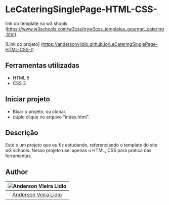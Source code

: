 # LeCateringSinglePage-HTML-CSS-


link do template na w3 shools (https://www.w3schools.com/w3css/tryw3css_templates_gourmet_catering.htm).

[Link do projeto] (https://andersonvlidio.github.io/LeCateringSinglePage-HTML-CSS-/)

## Ferramentas utilizadas

- HTML 5
- CSS 3

## Iniciar projeto
 - Bixar o projeto, ou clonar.
 - duplo clique no arquivo "index.html".

## Descrição

Esté é um projeto que eu fiz estudando, referenciando o template do site w3 schools.
Nesse projeto usei apenas o HTML, CSS para pratica das ferramentas.


## Author

| ![Anderson Vieira Lidio](https://avatars0.githubusercontent.com/u/59943925?s=400&u=56d24f89e2742b77de0ae9e9de2d0005f566395c&v=4) |
| :------------------------------------------------------------------------------------------------------------------------------: |
|                                     [Anderson Veira Lidio](https://github.comAndersonvlidio)                                     |


